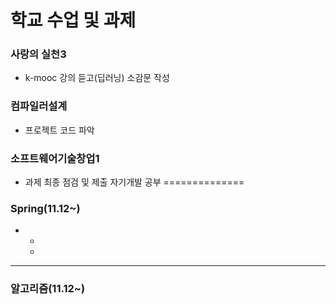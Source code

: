 학교 수업 및 과제
==============
### 사랑의 실천3
* k-mooc 강의 듣고(딥러닝) 소감문 작성
### 컴파일러설계
* 프로젝트 코드 파악
### 소프트웨어기술창업1
* 과제 최종 점검 및 제출
자기개발 공부
==============
### Spring(11.12~)
* 
  * 
  * 
----------------
### 알고리즘(11.12~)

